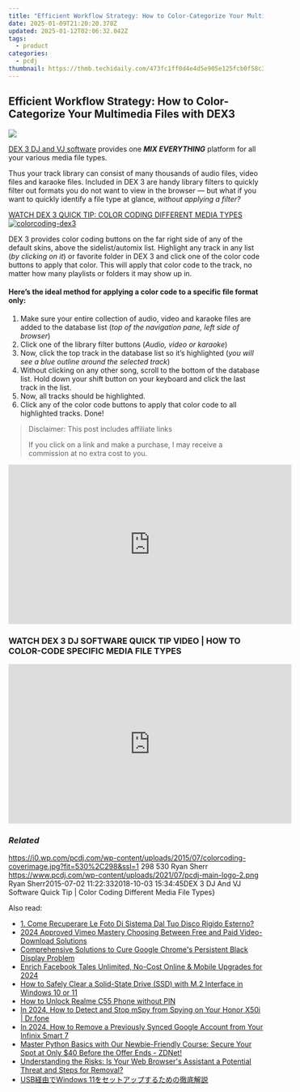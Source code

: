 ```yaml
---
title: "Efficient Workflow Strategy: How to Color-Categorize Your Multimedia Files with DEX3"
date: 2025-01-09T21:20:20.378Z
updated: 2025-01-12T02:06:32.042Z
tags:
  - product
categories:
  - pcdj
thumbnail: https://thmb.techidaily.com/473fc1ff0d4e4d5e905e125fcb0f58c3c26b7a5f7017365a21e0c4d6f492b770.jpg
---
```


## Efficient Workflow Strategy: How to Color-Categorize Your Multimedia Files with DEX3

[![](https://i0.wp.com/pcdj.com/wp-content/uploads/2015/07/colorcoding-coverimage.jpg?resize=530%2C298&ssl=1)](https://i0.wp.com/pcdj.com/wp-content/uploads/2015/07/colorcoding-coverimage.jpg?fit=530%2C298&ssl=1 "colorcoding-coverimage")

[DEX 3 DJ and VJ software](https://tools.techidaily.com/pcdj/products/) provides one **_MIX EVERYTHING_** platform for all your various media file types.

Thus your track library can consist of many thousands of audio files, video files and karaoke files. Included in DEX 3 are handy library filters to quickly filter out formats you do not want to view in the browser — but what if you want to quickly identify a file type at glance, _without applying a filter?_

[WATCH DEX 3 QUICK TIP: COLOR CODING DIFFERENT MEDIA TYPES ![](https://i1.wp.com/pcdj.com/wp-content/uploads/2015/07/colorcoding-dex3.jpg?fit=300%2C300&ssl=1 "colorcoding-dex3")](https://youtu.be/476NlrP98F0)

DEX 3 provides color coding buttons on the far right side of any of the default skins, above the sidelist/automix list. Highlight any track in any list (_by clicking on it_) or favorite folder in DEX 3 and click one of the color code buttons to apply that color. This will apply that color code to the track, no matter how many playlists or folders it may show up in.

#### Here’s the ideal method for applying a color code to a specific file format only:

1. Make sure your entire collection of audio, video and karaoke files are added to the database list (_top of the navigation pane, left side of browser_)
2. Click one of the library filter buttons (_Audio, video or karaoke_)
3. Now, click the top track in the database list so it’s highlighted (_you will see a blue outline around the selected track_)
4. Without clicking on any other song, scroll to the bottom of the database list. Hold down your shift button on your keyboard and click the last track in the list.
5. Now, all tracks should be highlighted.
6. Click any of the color code buttons to apply that color code to all highlighted tracks. Done!

>  Disclaimer: This post includes affiliate links
>
>  If you click on a link and make a purchase, I may receive a commission at no extra cost to you.
>

<!-- affiliate ads begin -->
<iframe width="560" height="315" src="https://www.youtube.com/embed/PUDdKOsEN74?si=tkZf-KVinjuwmgx9" title="YouTube video player" frameborder="0" allow="accelerometer; autoplay; clipboard-write; encrypted-media; gyroscope; picture-in-picture; web-share" referrerpolicy="strict-origin-when-cross-origin" allowfullscreen></iframe>
<!-- affiliate ads end -->

### WATCH DEX 3 DJ SOFTWARE QUICK TIP VIDEO | HOW TO COLOR-CODE SPECIFIC MEDIA FILE TYPES

<!-- affiliate ads begin -->
<iframe width="560" height="315" src="https://www.youtube.com/embed/BmegThMdrJE?si=rILo1FJb9DgnPljV" title="YouTube video player" frameborder="0" allow="accelerometer; autoplay; clipboard-write; encrypted-media; gyroscope; picture-in-picture; web-share" referrerpolicy="strict-origin-when-cross-origin" allowfullscreen></iframe>
<!-- affiliate ads end -->

### _Related_

https://i0.wp.com/pcdj.com/wp-content/uploads/2015/07/colorcoding-coverimage.jpg?fit=530%2C298&ssl=1 298 530 Ryan Sherr https://www.pcdj.com/wp-content/uploads/2021/07/pcdj-main-logo-2.png Ryan Sherr2015-07-02 11:22:332018-10-03 15:34:45DEX 3 DJ And VJ Software Quick Tip | Color Coding Different Media File Types}

<ins class="adsbygoogle"
     style="display:block"
     data-ad-format="autorelaxed"
     data-ad-client="ca-pub-7571918770474297"
     data-ad-slot="1223367746"></ins>

<ins class="adsbygoogle"
     style="display:block"
     data-ad-client="ca-pub-7571918770474297"
     data-ad-slot="8358498916"
     data-ad-format="auto"
     data-full-width-responsive="true"></ins>

<span class="atpl-alsoreadstyle">Also read:</span>
<div><ul>
<li><a href="https://discover-bits.techidaily.com/1-come-recuperare-le-foto-di-sistema-dal-tuo-disco-rigido-esterno/"><u>1. Come Recuperare Le Foto Di Sistema Dal Tuo Disco Rigido Esterno?</u></a></li>
<li><a href="https://vimeo-videos.techidaily.com/2024-approved-vimeo-mastery-choosing-between-free-and-paid-video-download-solutions/"><u>2024 Approved Vimeo Mastery Choosing Between Free and Paid Video-Download Solutions</u></a></li>
<li><a href="https://common-error.techidaily.com/comprehensive-solutions-to-cure-google-chromes-persistent-black-display-problem/"><u>Comprehensive Solutions to Cure Google Chrome's Persistent Black Display Problem</u></a></li>
<li><a href="https://facebook-clips.techidaily.com/enrich-facebook-tales-unlimited-no-cost-online-and-mobile-upgrades-for-2024/"><u>Enrich Facebook Tales Unlimited, No-Cost Online & Mobile Upgrades for 2024</u></a></li>
<li><a href="https://discover-bits.techidaily.com/how-to-safely-clear-a-solid-state-drive-ssd-with-m2-interface-in-windows-10-or-11/"><u>How to Safely Clear a Solid-State Drive (SSD) with M.2 Interface in Windows 10 or 11</u></a></li>
<li><a href="https://easy-unlock-android.techidaily.com/how-to-unlock-realme-c55-phone-without-pin-by-drfone-android/"><u>How to Unlock Realme C55 Phone without PIN</u></a></li>
<li><a href="https://review-topics.techidaily.com/in-2024-how-to-detect-and-stop-mspy-from-spying-on-your-honor-x50i-drfone-by-drfone-virtual-android/"><u>In 2024, How to Detect and Stop mSpy from Spying on Your Honor X50i | Dr.fone</u></a></li>
<li><a href="https://unlock-android.techidaily.com/in-2024-how-to-remove-a-previously-synced-google-account-from-your-infinix-smart-7-by-drfone-android/"><u>In 2024, How to Remove a Previously Synced Google Account from Your Infinix Smart 7</u></a></li>
<li><a href="https://tech-savvy.techidaily.com/master-python-basics-with-our-newbie-friendly-course-secure-your-spot-at-only-40-before-the-offer-ends-zdnet/"><u>Master Python Basics with Our Newbie-Friendly Course: Secure Your Spot at Only $40 Before the Offer Ends - ZDNet!</u></a></li>
<li><a href="https://discover-bits.techidaily.com/understanding-the-risks-is-your-web-browsers-assistant-a-potential-threat-and-steps-for-removal/"><u>Understanding the Risks: Is Your Web Browser's Assistant a Potential Threat and Steps for Removal?</u></a></li>
<li><a href="https://discover-bits.techidaily.com/1728508805059-usbwindows-11/"><u>USB経由でWindows 11をセットアップするための徹底解説</u></a></li>
</ul></div>

